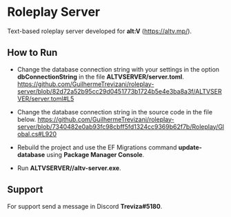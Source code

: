 # Roleplay Server

Text-based roleplay server developed for **alt:V** (https://altv.mp/).

## How to Run

- Change the database connection string with your settings in the option **dbConnectionString** in the file **ALTVSERVER/server.toml**.
https://github.com/GuilhermeTrevizani/roleplay-server/blob/82d72a52b95cc29d0451773b1724b5e4e3ba8a3f/ALTVSERVER/server.toml#L5

- Change the database connection string in the source code in the file below.
https://github.com/GuilhermeTrevizani/roleplay-server/blob/7340482e0ab93fc98cbff5fd1324cc9369b62f7b/Roleplay/Global.cs#L920

- Rebuild the project and use the EF Migrations command **update-database** using **Package Manager Console**.

- Run **ALTVSERVER//altv-server.exe**.

## Support

For support send a message in Discord **Treviza#5180**.
